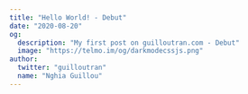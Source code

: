 ```yaml
---
title: "Hello World! - Debut"
date: "2020-08-20"
og:
  description: "My first post on guilloutran.com - Debut"
  image: "https://telmo.im/og/darkmodecssjs.png"
author:
  twitter: "guilloutran"
  name: "Nghia Guillou"
---
```

